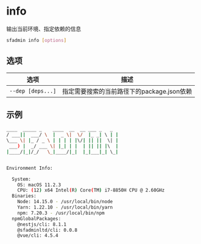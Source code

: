 # info

输出当前环境、指定依赖的信息

``` bash
sfadmin info [options]
```

## 选项

| 选项                     | 描述                                                         |
| ------------------------ | ------------------------------------------------------------ |
| `--dep [deps...]`  | 指定需要搜索的当前路径下的package.json依赖 |

## 示例

``` bash
____  _____ _    ____  __  __ ___ _   _ 
/ ___||  ___/ \  |  _ \|  \/  |_ _| \ | |
\___ \| |_ / _ \ | | | | |\/| || ||  \| |
 ___) |  _/ ___ \| |_| | |  | || || |\  |
|____/|_|/_/   \_|____/|_|  |_|___|_| \_|


Environment Info:

  System:
    OS: macOS 11.2.3
    CPU: (12) x64 Intel(R) Core(TM) i7-8850H CPU @ 2.60GHz
  Binaries:
    Node: 14.15.0 - /usr/local/bin/node
    Yarn: 1.22.10 - /usr/local/bin/yarn
    npm: 7.20.3 - /usr/local/bin/npm
  npmGlobalPackages:
    @nestjs/cli: 8.1.1
    @sfadminltd/cli: 0.0.8
    @vue/cli: 4.5.4
```
